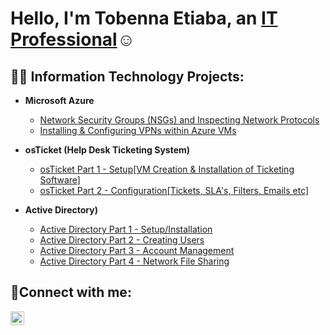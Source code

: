 <h1>Hello, I'm Tobenna Etiaba, an <a href="https://www.linkedin.com/in/tobenna-etiaba-a95994244/">IT Professional</a>☺</h1>

<h2>👨‍💻 Information Technology Projects:</h2>

- <b>Microsoft Azure</b>
  - [Network Security Groups (NSGs) and Inspecting Network Protocols](https://github.com/Tobenna-Etiaba/Network-Protocols)
  - [Installing & Configuring VPNs within Azure VMs](https://github.com/Tobenna-Etiaba/VPN-Configuration)
 

- <b>osTicket (Help Desk Ticketing System)</b>
  - [osTicket Part 1 -  Setup[VM Creation & Installation of Ticketing Software]](https://github.com/Tobenna-Etiaba/osTicket-Setup)
  - [osTicket Part 2 - Configuration[Tickets, SLA's, Filters, Emails etc]](https://github.com/Tobenna-Etiaba/osTicket-Configuration)
 
- <b>Active Directory)</b>
  - [Active Directory Part 1 - Setup/Installation](https://github.com/Tobenna-Etiaba/ActiveDirectorySetup)
  - [Active Directory Part 2 - Creating Users](https://github.com/Tobenna-Etiaba/osTicket-Configuration)
  - [Active Directory Part 3 - Account Management](https://github.com/Tobenna-Etiaba/osTicket-Configuration)
  - [Active Directory Part 4 - Network File Sharing](https://github.com/Tobenna-Etiaba/osTicket-Configuration)

<h2>🤳Connect with me:</h2>

[<img align="left" alt="Josh | LinkedIn" width="22px" src="https://cdn.jsdelivr.net/npm/simple-icons@v3/icons/linkedin.svg" />][linkedin]

[linkedin]: https://www.linkedin.com/in/tobenna-etiaba-a95994244/
